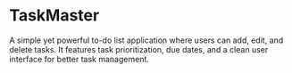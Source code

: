# TaskMaster
A simple yet powerful to-do list application where users can add, edit, and delete tasks. It features task prioritization, due dates, and a clean user interface for better task management.
